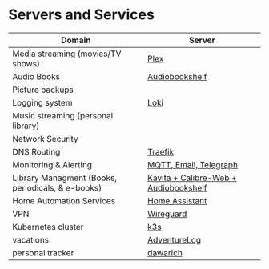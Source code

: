 # Servers and Services

| Domain    | Server |
| -------- | ------- |
| Media streaming (movies/TV shows)  | [Plex](./media//plex/plex-info.md) |
| Audio Books | [Audiobookshelf](./media/book_media_servers.md) |
| Picture backups | []()  |
| Logging system  | [Loki](loki.md)  |
| Music streaming (personal library) | []() |
| Network Security | []() |
| DNS Routing  |[Traefik]() |
| Monitoring & Alerting | [MQTT, Email, Telegraph](../other/alert_monitoring.md) |
| Library Managment (Books, periodicals, & e-books) | [ Kavita + Calibre-Web + Audiobookshelf](./media/book_media_servers.md) |
| Home Automation Services | [Home Assistant]()
| VPN | [Wireguard]() |
| Kubernetes cluster | [k3s]() |
| vacations | [AdventureLog]() |
| personal tracker | [dawarich]() |
